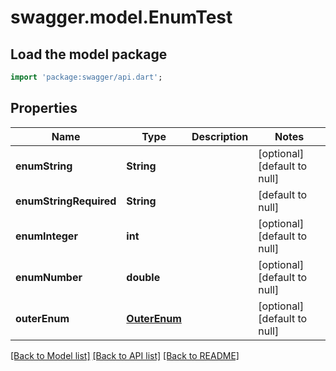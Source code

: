 # swagger.model.EnumTest

## Load the model package
```dart
import 'package:swagger/api.dart';
```

## Properties
Name | Type | Description | Notes
------------ | ------------- | ------------- | -------------
**enumString** | **String** |  | [optional] [default to null]
**enumStringRequired** | **String** |  | [default to null]
**enumInteger** | **int** |  | [optional] [default to null]
**enumNumber** | **double** |  | [optional] [default to null]
**outerEnum** | [**OuterEnum**](OuterEnum.md) |  | [optional] [default to null]

[[Back to Model list]](../README.md#documentation-for-models) [[Back to API list]](../README.md#documentation-for-api-endpoints) [[Back to README]](../README.md)


